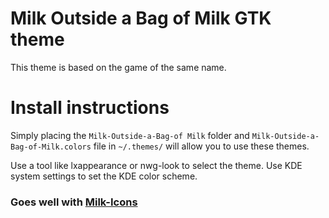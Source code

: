 # Milk Outside a Bag of Milk GTK theme
This theme is based on the game of the same name.
# Install instructions
Simply placing the `Milk-Outside-a-Bag-of Milk` folder and `Milk-Outside-a-Bag-of-Milk.colors` file in `~/.themes/` will allow you to use these themes.

Use a tool like lxappearance or nwg-look to select the theme. Use KDE system settings to set the KDE color scheme.

### Goes well with [Milk-Icons](https://github.com/Kiaryy/Milk-Outside-a-Bag-Icon-Set)

